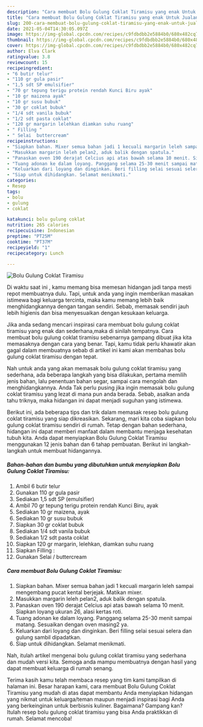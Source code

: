 ```yaml
---
description: "Cara membuat Bolu Gulung Coklat Tiramisu yang enak Untuk Jualan"
title: "Cara membuat Bolu Gulung Coklat Tiramisu yang enak Untuk Jualan"
slug: 200-cara-membuat-bolu-gulung-coklat-tiramisu-yang-enak-untuk-jualan
date: 2021-05-04T14:30:05.097Z
image: https://img-global.cpcdn.com/recipes/c9fdbdbb2e5884b0/680x482cq70/bolu-gulung-coklat-tiramisu-foto-resep-utama.jpg
thumbnail: https://img-global.cpcdn.com/recipes/c9fdbdbb2e5884b0/680x482cq70/bolu-gulung-coklat-tiramisu-foto-resep-utama.jpg
cover: https://img-global.cpcdn.com/recipes/c9fdbdbb2e5884b0/680x482cq70/bolu-gulung-coklat-tiramisu-foto-resep-utama.jpg
author: Elva Clark
ratingvalue: 3.8
reviewcount: 15
recipeingredient:
- "6 butir telur"
- "110 gr gula pasir"
- "1,5 sdt SP emulsifier"
- "70 gr tepung terigu protein rendah Kunci Biru ayak"
- "10 gr maizena ayak"
- "10 gr susu bubuk"
- "30 gr coklat bubuk"
- "1/4 sdt vanila bubuk"
- "1/2 sdt pasta coklat"
- "120 gr margarin lelehkan diamkan suhu ruang"
- " Filling "
- " Selai  buttercream"
recipeinstructions:
- "Siapkan bahan. Mixer semua bahan jadi 1 kecuali margarin leleh sampai mengembang pucat kental berjejak. Matikan mixer."
- "Masukkan margarin leleh pelan2, aduk balik dengan spatula."
- "Panaskan oven 190 derajat Celcius api atas bawah selama 10 menit. Siapkan loyang ukuran 26, alasi kertas roti."
- "Tuang adonan ke dalam loyang. Panggang selama 25-30 menit sampai matang. Sesuaikan dengan oven masing2 ya."
- "Keluarkan dari loyang dan dinginkan. Beri filling selai sesuai selera dan gulung sambil dipadatkan."
- "Siap untuk dihidangkan. Selamat menikmati."
categories:
- Resep
tags:
- bolu
- gulung
- coklat

katakunci: bolu gulung coklat 
nutrition: 265 calories
recipecuisine: Indonesian
preptime: "PT25M"
cooktime: "PT37M"
recipeyield: "1"
recipecategory: Lunch

---
```



![Bolu Gulung Coklat Tiramisu](https://img-global.cpcdn.com/recipes/c9fdbdbb2e5884b0/680x482cq70/bolu-gulung-coklat-tiramisu-foto-resep-utama.jpg)

Di waktu  saat ini , kamu memang bisa memesan hidangan jadi tanpa mesti repot membuatnya dulu. Tapi, untuk anda yang ingin memberikan masakan istimewa bagi keluarga tercinta, maka kamu memang lebih baik menghidangkannya dengan tangan sendiri. Sebab, memasak sendiri jauh lebih higienis dan bisa menyesuaikan dengan kesukaan keluarga.

Jika anda sedang mencari inspirasi cara membuat bolu gulung coklat tiramisu yang enak dan sederhana,maka di sinilah tempatnya. Cara membuat bolu gulung coklat tiramisu  sebenarnya gampang dibuat jika kita memasaknya dengan cara yang benar. Tapi, kamu tidak perlu khawatir akan gagal dalam membuatnya 
sebab di artikel ini kami akan membahas bolu gulung coklat tiramisu dengan tepat.  



Nah untuk anda yang akan memasak bolu gulung coklat tiramisu yang sederhana, ada beberapa langkah yang bisa dilakukan, pertama memilih jenis bahan, lalu penentuan bahan segar, sampai cara mengolah dan menghidangkannya. Anda Tak perlu pusing jika ingin memasak bolu gulung coklat tiramisu yang lezat di mana pun anda berada. Sebab, asalkan anda  tahu triknya, maka hidangan ini dapat menjadi suguhan yang istimewa.

Berikut ini, ada beberapa tips dan trik dalam memasak resep bolu gulung coklat tiramisu yang siap dikreasikan. Sekarang, mari kita coba siapkan bolu gulung coklat tiramisu sendiri di rumah. Tetap dengan bahan sederhana, hidangan ini dapat memberi manfaat dalam membantu menjaga kesehatan tubuh kita. Anda dapat menyiapkan Bolu Gulung Coklat Tiramisu menggunakan 12 jenis bahan dan 6 tahap pembuatan. Berikut ini langkah-langkah untuk membuat hidangannya.

<!--inarticleads1-->

##### Bahan-bahan dan bumbu yang dibutuhkan untuk menyiapkan Bolu Gulung Coklat Tiramisu:

1. Ambil 6 butir telur
1. Gunakan 110 gr gula pasir
1. Sediakan 1,5 sdt SP (emulsifier)
1. Ambil 70 gr tepung terigu protein rendah Kunci Biru, ayak
1. Sediakan 10 gr maizena, ayak
1. Sediakan 10 gr susu bubuk
1. Siapkan 30 gr coklat bubuk
1. Sediakan 1/4 sdt vanila bubuk
1. Sediakan 1/2 sdt pasta coklat
1. Siapkan 120 gr margarin, lelehkan, diamkan suhu ruang
1. Siapkan  Filling :
1. Gunakan  Selai / buttercream




<!--inarticleads2-->

##### Cara membuat Bolu Gulung Coklat Tiramisu:

1. Siapkan bahan. Mixer semua bahan jadi 1 kecuali margarin leleh sampai mengembang pucat kental berjejak. Matikan mixer.
1. Masukkan margarin leleh pelan2, aduk balik dengan spatula.
1. Panaskan oven 190 derajat Celcius api atas bawah selama 10 menit. Siapkan loyang ukuran 26, alasi kertas roti.
1. Tuang adonan ke dalam loyang. Panggang selama 25-30 menit sampai matang. Sesuaikan dengan oven masing2 ya.
1. Keluarkan dari loyang dan dinginkan. Beri filling selai sesuai selera dan gulung sambil dipadatkan.
1. Siap untuk dihidangkan. Selamat menikmati.




Nah, itulah artikel mengenai  bolu gulung coklat tiramisu  yang sederhana dan mudah versi kita. Semoga anda mampu membuatnya dengan hasil yang dapat membuat keluarga di rumah senang. 

Terima kasih kamu telah membaca resep yang tim kami tampilkan di halaman ini. Besar harapan kami, cara membuat  Bolu Gulung Coklat Tiramisu yang mudah di atas dapat membantu Anda menyiapkan hidangan yang nikmat untuk keluarga/teman maupun menjadi inspirasi bagi Anda yang berkeinginan untuk berbisnis kuliner. Bagaimana? Gampang kan? Itulah resep bolu gulung coklat tiramisu yang bisa Anda praktikkan di rumah. Selamat mencoba!

